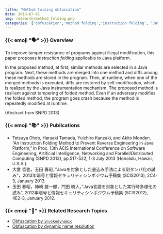 ```yaml
---
title: "Method folding obfuscation"
date: 2013-07-01
img: research/method_folding.png
categories: ['obfuscation','method folding','instruction folding', 'Java 7']
---
```


### {{< emoji ":speaking_head:" >}} Overview

To improve tamper resistance of programs against illegal modification, this paper proposes *instruction folding* applicable to Java platform.

In the proposed method, at first, similar methods are selected in a Java program.
Next, these methods are merged into one method and diffs among these methods are stored in the program.
Then, at runtime, when one of the merged methods is executed, diffs are restored by self-modification, which is realized by the Java instrumentation mechanism.
The proposed method is resilient against tampering of folded method.
Even if an adversary modifies the folded method, the program goes crash because the method is repeatedly modified at runtime.

(Abstract from SNPD 2013)


### {{< emoji ":books:" >}} Publications

* Tetsuya Ohdo, Haruaki Tamada, Yuichiro Kanzaki, and Akito Monden, “An Instruction Folding Method to Prevent Reverse Engineering in Java Platform,” In Proc. 13th ACIS International Conference on Software Engineering, Artificial Intelligence, Networking and Parallel/Distributed Computing (SNPD 2013), pp.517-522, 1-3 July 2013 (Honolulu, Hawaii, U.S.A.).
* 大堂 哲也，玉田 春昭，”Javaを対象とした畳込み手法による耐タンパ化の試み”，2013年暗号と情報セキュリティシンポジウム予稿集 (SCIS2013), 2C4-3, January 2013.
* 玉田 春昭，神崎 雄一郎，門田 暁人，”Java言語を対象とした実行時多様化の試み”, 2012年暗号と情報セキュリティシンポジウム予稿集 (SCIS2012), 4E2-3, January 2012.


### {{< emoji ":handshake:" >}} Related Research Topics

* [Obfuscation by `invokedynamic`](../obfuscation_by_invokedynamic)
* [Obfuscation by dynamic name resolution](../obfuscation_by_dnr)
